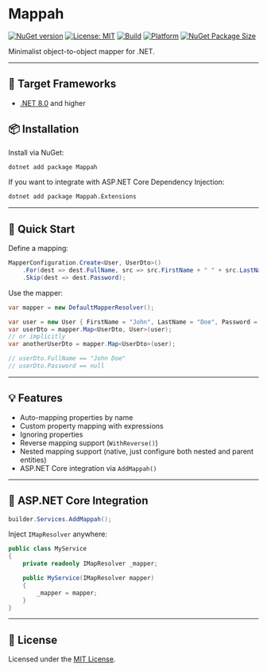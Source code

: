 # Mappah

[![NuGet version](https://img.shields.io/nuget/v/Mappah.svg?style=flat-square)](https://www.nuget.org/packages/Mappah/)
[![License: MIT](https://img.shields.io/badge/license-MIT-green.svg?style=flat-square)](https://opensource.org/licenses/MIT)
[![Build](https://img.shields.io/github/actions/workflow/status/Zephyris94/Mappah/minor.yml?branch=minor&label=Build&logo=github&style=flat-square)](https://github.com/Zephyris94/Mappah/actions/workflows/minor.yml)
[![Platform](https://img.shields.io/badge/.NET-8.0+-blueviolet?logo=dotnet&style=flat-square)](https://dotnet.microsoft.com/en-us/download/dotnet/8.0)
[![NuGet Package Size](https://img.shields.io/nuget/size/Mappah.svg?style=flat-square)](https://www.nuget.org/packages/Mappah)

Minimalist object-to-object mapper for .NET.

---

## 🚀 Target Frameworks
- [.NET 8.0](https://dotnet.microsoft.com/en-us/download/dotnet/8.0) and higher

## 📦 Installation

Install via NuGet:

```bash
dotnet add package Mappah
```

If you want to integrate with ASP.NET Core Dependency Injection:

```bash
dotnet add package Mappah.Extensions
```

---

## 🚀 Quick Start

Define a mapping:

```csharp
MapperConfiguration.Create<User, UserDto>()
    .For(dest => dest.FullName, src => src.FirstName + " " + src.LastName)
    .Skip(dest => dest.Password);
```

Use the mapper:

```csharp
var mapper = new DefaultMapperResolver();

var user = new User { FirstName = "John", LastName = "Doe", Password = "123456" };
var userDto = mapper.Map<UserDto, User>(user);
// or implicitly
var anotherUserDto = mapper.Map<UserDto>(user);

// userDto.FullName == "John Doe"
// userDto.Password == null
```

---

## 💡 Features

- Auto-mapping properties by name
- Custom property mapping with expressions
- Ignoring properties
- Reverse mapping support (`WithReverse()`)
- Nested mapping support (native, just configure both nested and parent entities)
- ASP.NET Core integration via `AddMappah()`

---

## 🔧 ASP.NET Core Integration

```csharp
builder.Services.AddMappah();
```

Inject `IMapResolver` anywhere:

```csharp
public class MyService
{
    private readonly IMapResolver _mapper;

    public MyService(IMapResolver mapper)
    {
        _mapper = mapper;
    }
}
```

---

## 📝 License

Licensed under the [MIT License](https://opensource.org/licenses/MIT).
